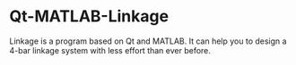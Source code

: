# Qt-MATLAB-Linkage

Linkage is a program based on Qt and MATLAB. It can help you to design a 4-bar linkage system with less effort than ever before.
